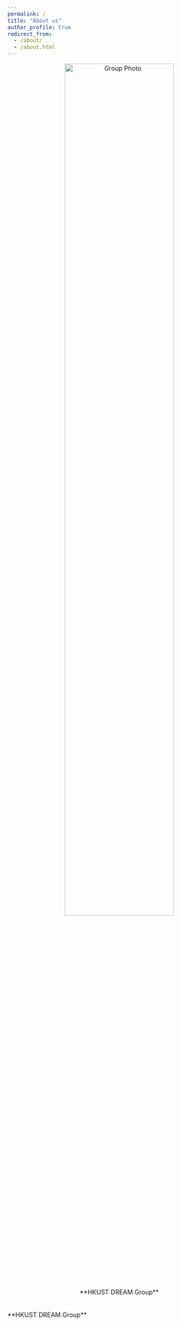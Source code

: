 ```yaml
---
permalink: /
title: "About us"
author_profile: true
redirect_from: 
  - /about/
  - /about.html
---
```

<center>
  <img title="Group Photo" src="/images/group1.jpg" width="70%">
  <br/><br/>
  **HKUST DREAM Group**
</center>
<br/><br/>
**HKUST DREAM Group**
